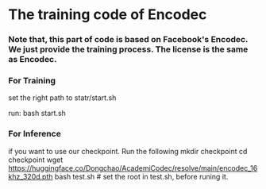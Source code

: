 # The training code of Encodec

### Note that, this part of code is based on Facebook's Encodec. We just provide the training process. The license is the same as Encodec.

### For Training
set the right path to statr/start.sh

run: bash start.sh

### For Inference
if you want to use our checkpoint. Run the following 
mkdir checkpoint
cd checkpoint
wget https://huggingface.co/Dongchao/AcademiCodec/resolve/main/encodec_16khz_320d.pth
bash test.sh    # set the root in test.sh, before runing it.